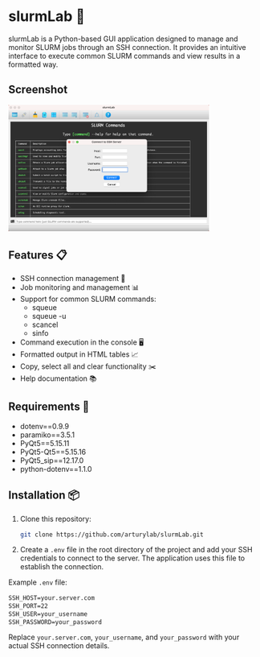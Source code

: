 # slurmLab 🚀

slurmLab is a Python-based GUI application designed to manage and monitor SLURM jobs through an SSH connection. It provides an intuitive interface to execute common SLURM commands and view results in a formatted way.

## Screenshot

<img src="screenshot.png" width="400" alt="PomodoroLab Screenshot">

## Features 📋

- SSH connection management 📡
- Job monitoring and management 📊
- Support for common SLURM commands:
  - squeue
  - squeue -u
  - scancel
  - sinfo
- Command execution in the console 🖥️
- Formatted output in HTML tables 📈
- Copy, select all and clear functionality ✂️
- Help documentation 📚

## Requirements 🧩

- dotenv==0.9.9
- paramiko==3.5.1
- PyQt5==5.15.11
- PyQt5-Qt5==5.15.16
- PyQt5_sip==12.17.0
- python-dotenv==1.1.0

## Installation 📦

1. Clone this repository:
   ```bash
   git clone https://github.com/arturylab/slurmLab.git

2. Create a `.env` file in the root directory of the project and add your SSH credentials to connect to the server. The application uses this file to establish the connection.

  Example `.env` file:
  ```env
  SSH_HOST=your.server.com
  SSH_PORT=22
  SSH_USER=your_username
  SSH_PASSWORD=your_password
  ```

  Replace `your.server.com`, `your_username`, and `your_password` with your actual SSH connection details.
